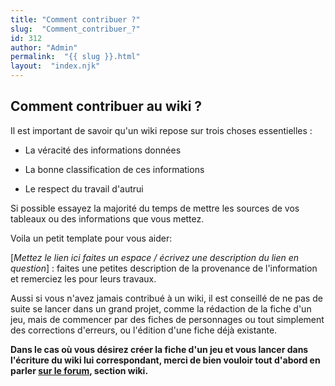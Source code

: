 ```yaml
---
title: "Comment contribuer ?"
slug:  "Comment_contribuer_?"
id: 312
author: "Admin"
permalink:  "{{ slug }}.html"
layout:  "index.njk"
---
```


## Comment contribuer au wiki ?

Il est important de savoir qu'un wiki repose sur trois choses
essentielles :

- La véracité des informations données

<!-- -->

- La bonne classification de ces informations

<!-- -->

- Le respect du travail d'autrui

Si possible essayez la majorité du temps de mettre les sources de vos
tableaux ou des informations que vous mettez.

Voila un petit template pour vous aider:

\[*Mettez le lien ici faites un espace / écrivez une description du lien
en question*\] : faites une petites description de la provenance de
l'information et remerciez les pour leurs travaux.

Aussi si vous n'avez jamais contribué à un wiki, il est conseillé de ne
pas de suite se lancer dans un grand projet, comme la rédaction de la
fiche d'un jeu, mais de commencer par des fiches de personnages ou tout
simplement des corrections d'erreurs, ou l'édition d'une fiche déjà
existante.

**Dans le cas où vous désirez créer la fiche d'un jeu et vous lancer
dans l'écriture du wiki lui correspondant, merci de bien vouloir tout
d'abord en parler [sur le
forum](http://basgrospoing.fr/forum/index.php), section wiki.**
